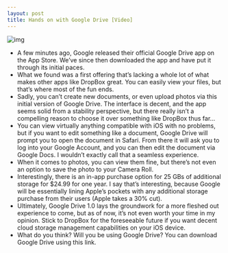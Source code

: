 ```yaml
---
layout: post
title: Hands on with Google Drive [Video]
---
```

![img](http://media.idownloadblog.com/wp-content/uploads/2012/06/Google-Drive.jpeg)
* A few minutes ago, Google released their official Google Drive app on the App Store. We’ve since then downloaded the app and have put it through its initial paces.
* What we found was a first offering that’s lacking a whole lot of what makes other apps like DropBox great. You can easily view your files, but that’s where most of the fun ends.
* Sadly, you can’t create new documents, or even upload photos via this initial version of Google Drive. The interface is decent, and the app seems solid from a stability perspective, but there really isn’t a compelling reason to choose it over something like DropBox thus far…
* You can view virtually anything compatible with iOS with no problems, but if you want to edit something like a document, Google Drive will prompt you to open the document in Safari. From there it will ask you to log into your Google Account, and you can then edit the document via Google Docs. I wouldn’t exactly call that a seamless experience.
* When it comes to photos, you can view them fine, but there’s not even an option to save the photo to your Camera Roll.
* Interestingly, there is an in-app purchase option for 25 GBs of additional storage for $24.99 for one year. I say that’s interesting, because Google will be essentially lining Apple’s pockets with any additional storage purchase from their users (Apple takes a 30% cut).
* Ultimately, Google Drive 1.0 lays the groundwork for a more fleshed out experience to come, but as of now, it’s not even worth your time in my opinion. Stick to DropBox for the foreseeable future if you want decent cloud storage management capabilities on your iOS device.
* What do you think? Will you be using Google Drive? You can download Google Drive using this link.

